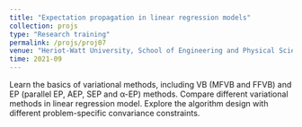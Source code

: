 ```yaml
---
title: "Expectation propagation in linear regression models"
collection: projs
type: "Research training"
permalink: /projs/proj07
venue: "Heriot-Watt University, School of Engineering and Physical Sciences"
time: 2021-09
---
```


Learn the basics of variational methods, including VB (MFVB and FFVB) and EP (parallel EP, AEP, SEP and α-EP) methods. Compare different variational methods in linear regression model. Explore the algorithm design with different problem-specific convariance constraints.
